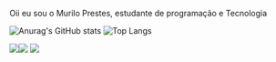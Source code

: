 Oii eu sou o Murilo Prestes, estudante de programação e Tecnologia

![Anurag's GitHub stats](https://github-readme-stats.vercel.app/api?username=murlprestes&theme=dark&show_icons=true)
![Top Langs](https://github-readme-stats.vercel.app/api/top-langs/?username=anuraghazra&langs_count=8)

<div> 
  <a href="https://instagram.com/mu.prestes" target="_blank"><img src="https://img.shields.io/badge/-Instagram-%23E4405F?style=for-the-badge&logo=instagram&logoColor=white" target="_blank"></a
  <a href = ""><img src="https://img.shields.io/badge/-Gmail-%23333?style=for-the-badge&logo=gmail&logoColor=white" target="_blank"></a>
  <a href="https://www.linkedin.com/in/murilo-prestes-645437254" target="_blank"><img src="https://img.shields.io/badge/-LinkedIn-%230077B5?style=for-the-badge&logo=linkedin&logoColor=white" target="_blank"></a> 
</div>
